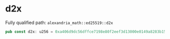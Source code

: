 # d2x

Fully qualified path: `alexandria_math::ed25519::d2x`

```rust
pub const d2x: u256 = 0xa406d9dc56dffce7198e80f2eef3d13000e0149a8283b156ebd69b9426b2f146;
```

